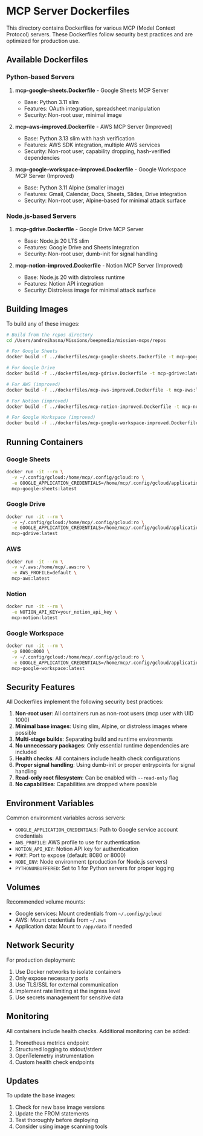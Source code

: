 # MCP Server Dockerfiles

This directory contains Dockerfiles for various MCP (Model Context Protocol) servers. These Dockerfiles follow security best practices and are optimized for production use.

## Available Dockerfiles

### Python-based Servers

1. **mcp-google-sheets.Dockerfile** - Google Sheets MCP Server
   - Base: Python 3.11 slim
   - Features: OAuth integration, spreadsheet manipulation
   - Security: Non-root user, minimal image

2. **mcp-aws-improved.Dockerfile** - AWS MCP Server (Improved)
   - Base: Python 3.13 slim with hash verification
   - Features: AWS SDK integration, multiple AWS services
   - Security: Non-root user, capability dropping, hash-verified dependencies

3. **mcp-google-workspace-improved.Dockerfile** - Google Workspace MCP Server (Improved)
   - Base: Python 3.11 Alpine (smaller image)
   - Features: Gmail, Calendar, Docs, Sheets, Slides, Drive integration
   - Security: Non-root user, Alpine-based for minimal attack surface

### Node.js-based Servers

1. **mcp-gdrive.Dockerfile** - Google Drive MCP Server
   - Base: Node.js 20 LTS slim
   - Features: Google Drive and Sheets integration
   - Security: Non-root user, dumb-init for signal handling

2. **mcp-notion-improved.Dockerfile** - Notion MCP Server (Improved)
   - Base: Node.js 20 with distroless runtime
   - Features: Notion API integration
   - Security: Distroless image for minimal attack surface

## Building Images

To build any of these images:

```bash
# Build from the repos directory
cd /Users/andreihasna/Missions/beepmedia/mission-mcps/repos

# For Google Sheets
docker build -f ../dockerfiles/mcp-google-sheets.Dockerfile -t mcp-google-sheets:latest ./mcp-google-sheets

# For Google Drive
docker build -f ../dockerfiles/mcp-gdrive.Dockerfile -t mcp-gdrive:latest ./mcp-gdrive

# For AWS (improved)
docker build -f ../dockerfiles/mcp-aws-improved.Dockerfile -t mcp-aws:latest ./mcp-aws/src/aws-api-mcp-server

# For Notion (improved)
docker build -f ../dockerfiles/mcp-notion-improved.Dockerfile -t mcp-notion:latest ./mcp-notion

# For Google Workspace (improved)
docker build -f ../dockerfiles/mcp-google-workspace-improved.Dockerfile -t mcp-google-workspace:latest ./mcp-google-workspace
```

## Running Containers

### Google Sheets
```bash
docker run -it --rm \
  -v ~/.config/gcloud:/home/mcp/.config/gcloud:ro \
  -e GOOGLE_APPLICATION_CREDENTIALS=/home/mcp/.config/gcloud/application_default_credentials.json \
  mcp-google-sheets:latest
```

### Google Drive
```bash
docker run -it --rm \
  -v ~/.config/gcloud:/home/mcp/.config/gcloud:ro \
  -e GOOGLE_APPLICATION_CREDENTIALS=/home/mcp/.config/gcloud/application_default_credentials.json \
  mcp-gdrive:latest
```

### AWS
```bash
docker run -it --rm \
  -v ~/.aws:/home/mcp/.aws:ro \
  -e AWS_PROFILE=default \
  mcp-aws:latest
```

### Notion
```bash
docker run -it --rm \
  -e NOTION_API_KEY=your_notion_api_key \
  mcp-notion:latest
```

### Google Workspace
```bash
docker run -it --rm \
  -p 8000:8000 \
  -v ~/.config/gcloud:/home/mcp/.config/gcloud:ro \
  -e GOOGLE_APPLICATION_CREDENTIALS=/home/mcp/.config/gcloud/application_default_credentials.json \
  mcp-google-workspace:latest
```

## Security Features

All Dockerfiles implement the following security best practices:

1. **Non-root user**: All containers run as non-root users (mcp user with UID 1000)
2. **Minimal base images**: Using slim, Alpine, or distroless images where possible
3. **Multi-stage builds**: Separating build and runtime environments
4. **No unnecessary packages**: Only essential runtime dependencies are included
5. **Health checks**: All containers include health check configurations
6. **Proper signal handling**: Using dumb-init or proper entrypoints for signal handling
7. **Read-only root filesystem**: Can be enabled with `--read-only` flag
8. **No capabilities**: Capabilities are dropped where possible

## Environment Variables

Common environment variables across servers:

- `GOOGLE_APPLICATION_CREDENTIALS`: Path to Google service account credentials
- `AWS_PROFILE`: AWS profile to use for authentication
- `NOTION_API_KEY`: Notion API key for authentication
- `PORT`: Port to expose (default: 8080 or 8000)
- `NODE_ENV`: Node environment (production for Node.js servers)
- `PYTHONUNBUFFERED`: Set to 1 for Python servers for proper logging

## Volumes

Recommended volume mounts:

- Google services: Mount credentials from `~/.config/gcloud`
- AWS: Mount credentials from `~/.aws`
- Application data: Mount to `/app/data` if needed

## Network Security

For production deployment:

1. Use Docker networks to isolate containers
2. Only expose necessary ports
3. Use TLS/SSL for external communication
4. Implement rate limiting at the ingress level
5. Use secrets management for sensitive data

## Monitoring

All containers include health checks. Additional monitoring can be added:

1. Prometheus metrics endpoint
2. Structured logging to stdout/stderr
3. OpenTelemetry instrumentation
4. Custom health check endpoints

## Updates

To update the base images:

1. Check for new base image versions
2. Update the FROM statements
3. Test thoroughly before deploying
4. Consider using image scanning tools